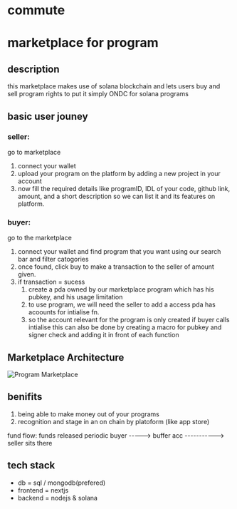 # commute
# marketplace for program

## description
this marketplace makes use of solana blockchain and lets users buy and sell program rights
to put it simply ONDC for solana programs

## basic user jouney
### seller:
go to marketplace 
1. connect your wallet
2. upload your program on the platform by adding a new project in your account
3. now fill the required details like programID, IDL of your code, github link, amount, and a short description so we can list it and its features on platform.
### buyer:
go to the marketplace 
1. connect your wallet and find program that you want using our search bar and filter catogories 
2. once found, click buy to make a transaction to the seller of amount given.
3. if transaction = sucess
    1) create a pda owned by our marketplace program which has his pubkey, and his usage limitation
    2) to use program, we will need the seller to add a access pda has acoounts for intialise fn.
    3) so the account relevant for the program is only created if buyer calls intialise
this can also be done by creating a macro for pubkey and signer check
and adding it in front of each function

## Marketplace Architecture
![Program Marketplace](https://github.com/ShrinathNR/wba_capstone_notes/assets/116967403/911826ac-d0c5-4438-8d9f-bab5bd16c54b)


## benifits
1. being able to make money out of your programs
2. recognition and stage in an on chain by platoform (like app store)

fund flow:              funds released 
                        periodic
buyer -----> buffer acc -----------> seller
                        sits there 
## tech stack
- db = sql / mongodb(prefered)
- frontend = nextjs
- backend = nodejs & solana
